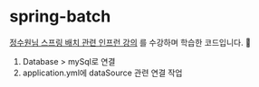 # spring-batch
[정수원님 스프링 배치 관련 인프런 강의](https://www.inflearn.com/course/%EC%8A%A4%ED%94%84%EB%A7%81-%EB%B0%B0%EC%B9%98/dashboard) 를 수강하며 학습한 코드입니다. 📝

1. Database > mySql로 연결
2. application.yml에 dataSource 관련 연결 작업
